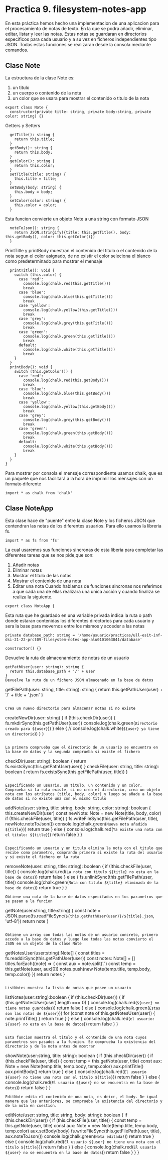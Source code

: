 # Practica 9. filesystem-notes-app

En esta práctica hemos hecho una implementacion de una aplicacion para el procesamiento de notas de texto. En la que se podra añadir, eliminar, editar, listar y leer las notas. Estas notas se guardaran en directorios especificos para cada usuario y a su vez en ficheros independientes tipo JSON. Todas estas funciones se realizaran desde la consola mediante comandos.

## Clase Note
La estructura de la clase Note es:
  1. un titulo
  2. un cuerpo o contenido de la nota
  3. un color que se usara para mostrar el contenido o titulo de la nota
~~~
export class Note {
  constructor(private title: string, private body:string, private color: string) {}
~~~
Getters y Setters
~~~
  getTitle(): string {
    return this.title;
  }
  getBody(): string {
    return this.body;
  }
  getColor(): string {
    return this.color;
  }
  setTitle(title: string) {
    this.title = title;
  }
  setBody(body: string) {
    this.body = body;
  }
  setColor(color: string) {
    this.color = color;
  }
~~~
Esta funcion convierte un objeto Note a una string con formato JSON
~~~
  noteToJson(): string {
    return JSON.stringify({title: this.getTitle(), body: this.getBody(), color: this.getColor()})
  }
~~~
PrintTitle y printBody muestran el contenido del titulo o el contenido de la nota segun el color asignado, de no existir el color seleciona el blanco como predeterminado para mostrar el mensaje
~~~
  printTitle(): void {
    switch (this.color) {
      case 'red':
        console.log(chalk.red(this.getTitle()))
        break
      case 'blue':
        console.log(chalk.blue(this.getTitle()))
        break
      case 'yellow':
        console.log(chalk.yellow(this.getTitle()))
        break
      case 'grey':
        console.log(chalk.grey(this.getTitle()))
        break
      case 'green':
        console.log(chalk.green(this.getTitle()))
        break
      default:
        console.log(chalk.white(this.getTitle()))
        break
    }
  }
  printBody(): void {
    switch (this.getColor()) {
      case 'red':
        console.log(chalk.red(this.getBody()))
        break
      case 'blue':
        console.log(chalk.blue(this.getBody()))
        break
      case 'yellow':
        console.log(chalk.yellow(this.getBody()))
        break
      case 'grey':
        console.log(chalk.grey(this.getBody()))
        break
      case 'green':
        console.log(chalk.green(this.getBody()))
        break
      default:
        console.log(chalk.white(this.getBody()))
        break
    }
  }
}
~~~

Para mostrar por consola el mensaje correspondiente usamos chalk, que es un paquete que nos facilitará a la hora de imprimir los mensajes con un formato diferente
~~~
import * as chalk from 'chalk'
~~~

## Clase NoteApp

Esta clase hace de "puente" entre la clase Note y los ficheros JSON que contendran las notas de los diferentes usuarios. Para ello usamos la libreria fs.
~~~
import * as fs from 'fs'
~~~
La cual usaremos sus funciones sincronas de esta liberia para completar las diferentes tareas que se nos pide,que son:
  1. Añadir notas
  2. Eliminar notas
  3. Mostrar el titulo de las notas
  4. Mostrar el contenido de una nota
  5. Editar una nota
Cuando hablamos de funciones sincronas nos referimos a que cada una de ellas realizara una unica acción y cuando finaliza se realiza la siguiente.

~~~
export class NoteApp {
~~~

  Esta ruta que he guardado en una variable privada indica la ruta o path donde estaran contenidas los diferentes directorios para cada usuario y sera la base para movernos entre los mismos y acceder a las notas

  ~~~
  private database_path: string = '/home/usuario/practicas/ull-esit-inf-dsi-21-22-prct09-filesystem-notes-app-alu0101063041/database'
  ~~~

  ~~~
  constructor() {}
  ~~~

  Devuelve la ruta de almacenamiento de notas de un usuario 

  ~~~
  getPathUser(user: string): string {
    return this.database_path + '/' + user
  }
  Devuelve la ruta de un fichero JSON almacenado en la base de datos

  ~~~
  getFilePath(user: string, title: string): string {
    return this.getPathUser(user) + '/' + title + '.json'
  }
  ~~~

  Crea un nuevo directorio para almacenar notas si no existe

  ~~~
  createNewDir(user: string) {
    if (!this.checkDir(user)) {
      fs.mkdirSync(this.getPathUser(user))
      console.log(chalk.green(`Directorio creado para ${user}`))
    } else {
      // console.log(chalk.white(`${user} ya tiene un directorio`))
    }
  }
  ~~~
  
  La primera comprueba que el directorio de un usuario se encuentra en la base de datos y la segunda comprueba si existe el fichero

  ~~~
  checkDir(user: string): boolean {
    return fs.existsSync(this.getPathUser(user))
  }
  checkFile(user: string, title: string): boolean {
    return fs.existsSync(this.getFilePath(user, title))
  }
  ~~~

  Especificando un usuario, un titulo, un contenido y un color. Comprueba si la ruta existe, si no crea el directorio, crea un objeto nota con los atributos (title, body, color) y luego se añade a la base de datos si no existe una con el mismo titulo

  ~~~
  addNote(user: string, title: string, body: string, color: string): boolean {
    this.createNewDir(user)
    const newNote: Note = new Note(title, body, color)
    if (!this.checkFile(user, title)) {
      fs.writeFileSync(this.getFilePath(user, title), newNote.noteToJson())
      console.log(chalk.green(`Nueva nota añadida ${title}`))
      return true
    } else {
      console.log(chalk.red(`Ya existe una nota con el titulo: ${title}`))
      return false
    }
  }
  ~~~

  Especificando un usuario y un titulo elimina la nota con el titulo que recibe como parametro, comprando primero si existe la ruta del usuario y si existe el fichero en la ruta
  ~~~

  removeNote(user: string, title: string): boolean {
    if (!this.checkFile(user, title)) {
      console.log(chalk.red(`La nota con titulo ${title} no esta en la base de datos`))
      return false
    } else {
      fs.unlinkSync(this.getFilePath(user, title))
      console.log(chalk.green(`Nota con titulo ${title} eliminada de la base de datos`))
      return true
    }
  }

  ~~~
  Obtiene una nota de la base de datos especifados en los parametros que se pasan a la funcion
  ~~~

  getNote(user:string, title:string) {
    const note = JSON.parse(fs.readFileSync(`${this.getPathUser(user)}/${title}.json`, 'utf-8'))
    return note
  }
  ~~~

  Obtiene un array con todas las notas de un usuario concreto, primero accede a la base de datos y luego lee todas las notas convierto el JSON en un objeto de la clase Note

  ~~~
  getNotesUser(user:string):Note[] {
    const titles = fs.readdirSync(this.getPathUser(user))
    const notes: Note[] = []
    titles.forEach((note) => {
      const aux = note.split('.')
      const temp = this.getNote(user, aux[0])
      notes.push(new Note(temp.title, temp.body, temp.color))
    })
    return notes
  }
~~~

ListNotes muestra la lista de notas que posee un usuario
~~~

  listNotes(user:string):boolean {
    if (this.checkDir(user)) {
      if (this.getNotesUser(user).length === 0) {
        console.log(chalk.red(`${user} no tiene notas guardadas`))
        return false
      } else {
        console.log(chalk.green(`Estas son las notas de ${user}`))
        for (const note of this.getNotesUser(user)) {
          note.printTitle()
        }
        return true
      }
    } else {
      console.log(chalk.red(`el usuario: ${user} no esta en la base de datos`))
      return false
    }
  }
~~~

Esta funcion muestra el titulo y el contenido de una nota cuyos parametros son pasados a la funcion. Se comprueba la existencia del directorio y de la nota antes de mostrar
~~~

  showNote(user:string, title: string): boolean {
    if (this.checkDir(user)) {
      if (this.checkFile(user, title)) {
        const temp = this.getNote(user, title)
        const aux: Note = new Note(temp.title, temp.body, temp.color)
        aux.printTitle()
        aux.printBody()
        return true
      } else {
        console.log(chalk.red(`El usuario ${user} no tiene una nota con el titulo ${title}`))
        return false
      }
    } else {
      console.log(chalk.red(`El usuario ${user} no se encuentra en la base de datos`))
      return false
    }
  }

~~~
EditNote edita el contenido de una nota, es deicr, el body. De igual manera que las anteriores, se comprueba la existencia del directorio y de la nota en cuestion.
~~~

  editNote(user: string, title: string, body: string): boolean {
    if (this.checkDir(user)) {
      if (this.checkFile(user, title)) {
        const temp = this.getNote(user, title)
        const aux: Note = new Note(temp.title, temp.body, temp.color)
        aux.setBody(body)
        fs.writeFileSync(this.getFilePath(user, title), aux.noteToJson())
        console.log(chalk.green(`Nota editada!`))
        return true
      } else {
        console.log(chalk.red(`El usuario ${user} no tiene una nota con el titulo ${title}`))
        return false
      }
    } else {
      console.log(chalk.red(`El usuario ${user} no se encuentra en la base de datos`))
      return false
    }
  }
}
  ~~~